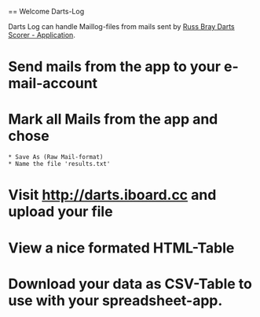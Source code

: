 == Welcome Darts-Log

Darts Log can handle Maillog-files from mails sent by
[Russ Bray Darts Scorer - Application](http://itunes.apple.com/de/app/russ-bray-s-scorer/id377453562?mt=8).

  # Send mails from the app to your e-mail-account
  # Mark all Mails from the app and chose
    * Save As (Raw Mail-format)
    * Name the file 'results.txt'
  # Visit http://darts.iboard.cc and upload your file
  # View a nice formated HTML-Table
  # Download your data as CSV-Table to use with your spreadsheet-app.
  
